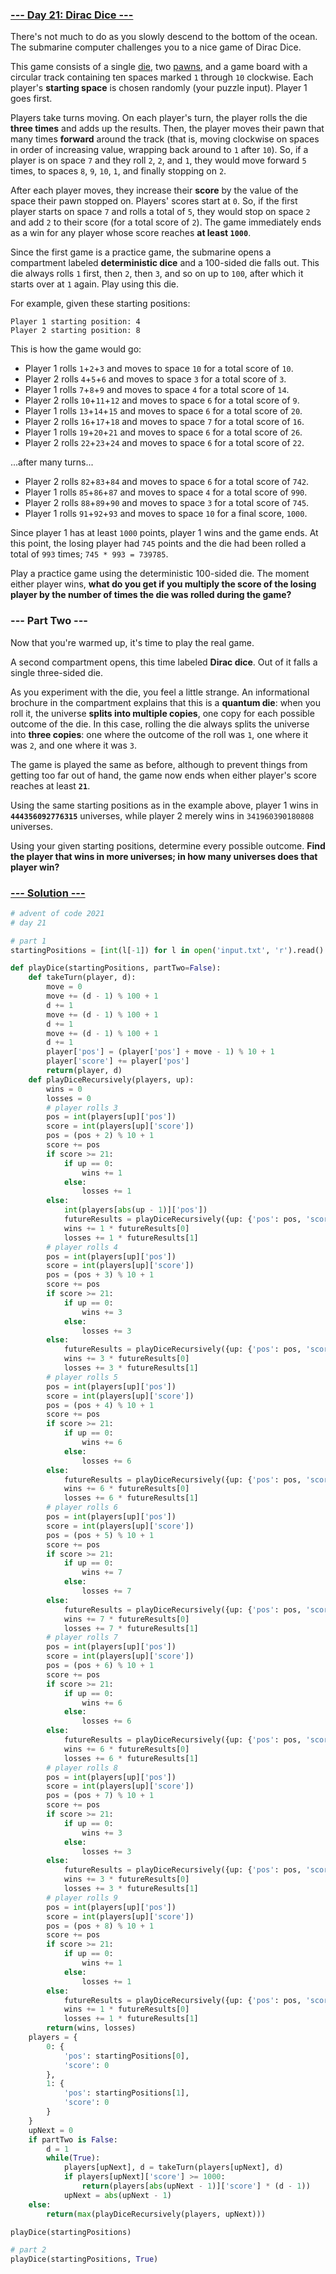 ### [--- Day 21: Dirac Dice ---](https://adventofcode.com/2021/day/21)

There's not much to do as you slowly descend to the bottom of the ocean. The submarine computer challenges you to a nice game of Dirac Dice.

This game consists of a single [die](https://en.wikipedia.org/wiki/Dice), two [pawns](https://en.wikipedia.org/wiki/Glossary_of_board_games#piece), and a game board with a circular track containing ten spaces marked `1` through `10` clockwise. Each player's **starting space** is chosen randomly (your puzzle input). Player 1 goes first.

Players take turns moving. On each player's turn, the player rolls the die **three times** and adds up the results. Then, the player moves their pawn that many times **forward** around the track (that is, moving clockwise on spaces in order of increasing value, wrapping back around to `1` after `10`). So, if a player is on space `7` and they roll `2`, `2`, and `1`, they would move forward `5` times, to spaces `8`, `9`, `10`, `1`, and finally stopping on `2`.

After each player moves, they increase their **score** by the value of the space their pawn stopped on. Players' scores start at `0`. So, if the first player starts on space `7` and rolls a total of `5`, they would stop on space `2` and add `2` to their score (for a total score of `2`). The game immediately ends as a win for any player whose score reaches **at least `1000`**.

Since the first game is a practice game, the submarine opens a compartment labeled **deterministic dice** and a 100-sided die falls out. This die always rolls `1` first, then `2`, then `3`, and so on up to `100`, after which it starts over at `1` again. Play using this die.

For example, given these starting positions:

```
Player 1 starting position: 4
Player 2 starting position: 8
```
This is how the game would go:

- Player 1 rolls `1`+`2`+`3` and moves to space `10` for a total score of `10`.
- Player 2 rolls `4`+`5`+`6` and moves to space `3` for a total score of `3`.
- Player 1 rolls `7`+`8`+`9` and moves to space `4` for a total score of `14`.
- Player 2 rolls `10`+`11`+`12` and moves to space `6` for a total score of `9`.
- Player 1 rolls `13`+`14`+`15` and moves to space `6` for a total score of `20`.
- Player 2 rolls `16`+`17`+`18` and moves to space `7` for a total score of `16`.
- Player 1 rolls `19`+`20`+`21` and moves to space `6` for a total score of `26`.
- Player 2 rolls `22`+`23`+`24` and moves to space `6` for a total score of `22`.

...after many turns...

- Player 2 rolls `82`+`83`+`84` and moves to space `6` for a total score of `742`.
- Player 1 rolls `85`+`86`+`87` and moves to space `4` for a total score of `990`.
- Player 2 rolls `88`+`89`+`90` and moves to space `3` for a total score of `745`.
- Player 1 rolls `91`+`92`+`93` and moves to space `10` for a final score, `1000`.

Since player 1 has at least `1000` points, player 1 wins and the game ends. At this point, the losing player had `745` points and the die had been rolled a total of `993` times; `745 * 993 = 739785`.

Play a practice game using the deterministic 100-sided die. The moment either player wins, **what do you get if you multiply the score of the losing player by the number of times the die was rolled during the game?**

### --- Part Two ---

Now that you're warmed up, it's time to play the real game.

A second compartment opens, this time labeled **Dirac dice**. Out of it falls a single three-sided die.

As you experiment with the die, you feel a little strange. An informational brochure in the compartment explains that this is a **quantum die**: when you roll it, the universe **splits into multiple copies**, one copy for each possible outcome of the die. In this case, rolling the die always splits the universe into **three copies**: one where the outcome of the roll was `1`, one where it was `2`, and one where it was `3`.

The game is played the same as before, although to prevent things from getting too far out of hand, the game now ends when either player's score reaches at least **`21`**.

Using the same starting positions as in the example above, player 1 wins in **`444356092776315`** universes, while player 2 merely wins in `341960390180808` universes.

Using your given starting positions, determine every possible outcome. **Find the player that wins in more universes; in how many universes does that player win?**


### [--- Solution ---](day-21.py)
```Python
# advent of code 2021
# day 21

# part 1
startingPositions = [int(l[-1]) for l in open('input.txt', 'r').read().rstrip().split('\n')]

def playDice(startingPositions, partTwo=False):
    def takeTurn(player, d):
        move = 0
        move += (d - 1) % 100 + 1
        d += 1
        move += (d - 1) % 100 + 1
        d += 1
        move += (d - 1) % 100 + 1
        d += 1
        player['pos'] = (player['pos'] + move - 1) % 10 + 1
        player['score'] += player['pos']
        return(player, d)
    def playDiceRecursively(players, up):
        wins = 0
        losses = 0
        # player rolls 3
        pos = int(players[up]['pos'])
        score = int(players[up]['score'])
        pos = (pos + 2) % 10 + 1
        score += pos
        if score >= 21:
            if up == 0:
                wins += 1
            else:
                losses += 1
        else:
            int(players[abs(up - 1)]['pos'])
            futureResults = playDiceRecursively({up: {'pos': pos, 'score': score}, abs(up - 1): {'pos': int(players[abs(up - 1)]['pos']), 'score': int(players[abs(up - 1)]['score'])}}, abs(up - 1))
            wins += 1 * futureResults[0]
            losses += 1 * futureResults[1]
        # player rolls 4
        pos = int(players[up]['pos'])
        score = int(players[up]['score'])
        pos = (pos + 3) % 10 + 1
        score += pos
        if score >= 21:
            if up == 0:
                wins += 3
            else:
                losses += 3
        else:
            futureResults = playDiceRecursively({up: {'pos': pos, 'score': score}, abs(up - 1): {'pos': int(players[abs(up - 1)]['pos']), 'score': int(players[abs(up - 1)]['score'])}}, abs(up - 1))
            wins += 3 * futureResults[0]
            losses += 3 * futureResults[1]
        # player rolls 5
        pos = int(players[up]['pos'])
        score = int(players[up]['score'])
        pos = (pos + 4) % 10 + 1
        score += pos
        if score >= 21:
            if up == 0:
                wins += 6
            else:
                losses += 6
        else:
            futureResults = playDiceRecursively({up: {'pos': pos, 'score': score}, abs(up - 1): {'pos': int(players[abs(up - 1)]['pos']), 'score': int(players[abs(up - 1)]['score'])}}, abs(up - 1))
            wins += 6 * futureResults[0]
            losses += 6 * futureResults[1]
        # player rolls 6
        pos = int(players[up]['pos'])
        score = int(players[up]['score'])
        pos = (pos + 5) % 10 + 1
        score += pos
        if score >= 21:
            if up == 0:
                wins += 7
            else:
                losses += 7
        else:
            futureResults = playDiceRecursively({up: {'pos': pos, 'score': score}, abs(up - 1): {'pos': int(players[abs(up - 1)]['pos']), 'score': int(players[abs(up - 1)]['score'])}}, abs(up - 1))
            wins += 7 * futureResults[0]
            losses += 7 * futureResults[1]
        # player rolls 7
        pos = int(players[up]['pos'])
        score = int(players[up]['score'])
        pos = (pos + 6) % 10 + 1
        score += pos
        if score >= 21:
            if up == 0:
                wins += 6
            else:
                losses += 6
        else:
            futureResults = playDiceRecursively({up: {'pos': pos, 'score': score}, abs(up - 1): {'pos': int(players[abs(up - 1)]['pos']), 'score': int(players[abs(up - 1)]['score'])}}, abs(up - 1))
            wins += 6 * futureResults[0]
            losses += 6 * futureResults[1]
        # player rolls 8
        pos = int(players[up]['pos'])
        score = int(players[up]['score'])
        pos = (pos + 7) % 10 + 1
        score += pos
        if score >= 21:
            if up == 0:
                wins += 3
            else:
                losses += 3
        else:
            futureResults = playDiceRecursively({up: {'pos': pos, 'score': score}, abs(up - 1): {'pos': int(players[abs(up - 1)]['pos']), 'score': int(players[abs(up - 1)]['score'])}}, abs(up - 1))
            wins += 3 * futureResults[0]
            losses += 3 * futureResults[1]
        # player rolls 9
        pos = int(players[up]['pos'])
        score = int(players[up]['score'])
        pos = (pos + 8) % 10 + 1
        score += pos
        if score >= 21:
            if up == 0:
                wins += 1
            else:
                losses += 1
        else:
            futureResults = playDiceRecursively({up: {'pos': pos, 'score': score}, abs(up - 1): {'pos': int(players[abs(up - 1)]['pos']), 'score': int(players[abs(up - 1)]['score'])}}, abs(up - 1))
            wins += 1 * futureResults[0]
            losses += 1 * futureResults[1]
        return(wins, losses)
    players = {
        0: {
            'pos': startingPositions[0],
            'score': 0
        },
        1: {
            'pos': startingPositions[1],
            'score': 0
        }
    }
    upNext = 0
    if partTwo is False:
        d = 1
        while(True):
            players[upNext], d = takeTurn(players[upNext], d)
            if players[upNext]['score'] >= 1000:
                return(players[abs(upNext - 1)]['score'] * (d - 1))
            upNext = abs(upNext - 1)
    else:
        return(max(playDiceRecursively(players, upNext)))

playDice(startingPositions)

# part 2
playDice(startingPositions, True)
```